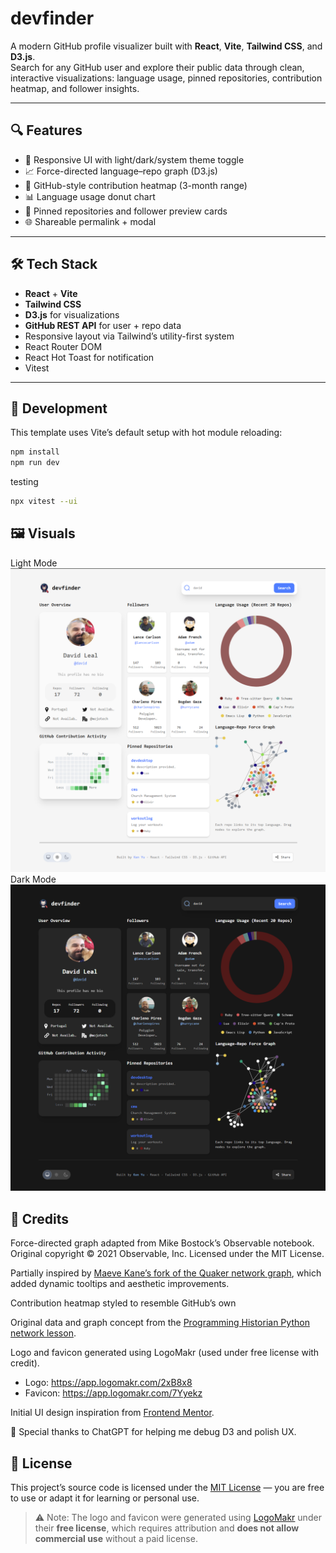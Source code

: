 # devfinder

A modern GitHub profile visualizer built with **React**, **Vite**, **Tailwind CSS**, and **D3.js**.  
Search for any GitHub user and explore their public data through clean, interactive visualizations: language usage, pinned repositories, contribution heatmap, and follower insights.

---

## 🔍 Features

- 🎨 Responsive UI with light/dark/system theme toggle
- 📈 Force-directed language–repo graph (D3.js)
- 🧱 GitHub-style contribution heatmap (3-month range)
- 📊 Language usage donut chart
- 📌 Pinned repositories and follower preview cards
- 🌐 Shareable permalink + modal

---

## 🛠 Tech Stack

- **React** + **Vite**
- **Tailwind CSS**
- **D3.js** for visualizations
- **GitHub REST API** for user + repo data
- Responsive layout via Tailwind’s utility-first system
- React Router DOM
- React Hot Toast for notification
- Vitest

---

## 🧪 Development

This template uses Vite’s default setup with hot module reloading:

```bash
npm install
npm run dev
```

testing

```bash
npx vitest --ui
```

## 🖼 Visuals

Light Mode
![App Screenshot](./public/screenshotLight.png)
Dark Mode
![App Screenshot2](./public/screenshotDark.png)

## 🧾 Credits

Force-directed graph adapted from Mike Bostock’s Observable notebook.  
Original copyright © 2021 Observable, Inc. Licensed under the MIT License.

Partially inspired by [Maeve Kane’s fork of the Quaker network graph](https://observablehq.com/@mkane2/force-directed-graph-with-tooltip), which added dynamic tooltips and aesthetic improvements.

Contribution heatmap styled to resemble GitHub’s own

Original data and graph concept from the [Programming Historian Python network lesson](https://programminghistorian.org/en/lessons/creating-network-diagrams-from-historical-sources).

Logo and favicon generated using LogoMakr (used under free license with credit).

- Logo: https://app.logomakr.com/2xB8x8
- Favicon: https://app.logomakr.com/7Yyekz

Initial UI design inspiration from [Frontend Mentor](https://www.frontendmentor.io/challenges/github-user-search-app-Q09YOgaH6).

🧠 Special thanks to ChatGPT for helping me debug D3 and polish UX.

## 📝 License

This project’s source code is licensed under the [MIT License](https://opensource.org/licenses/MIT) — you are free to use or adapt it for learning or personal use.

> ⚠️ Note: The logo and favicon were generated using [LogoMakr](https://logomakr.com) under their **free license**, which requires attribution and **does not allow commercial use** without a paid license.
